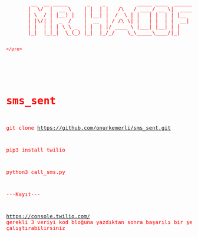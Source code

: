 

                          
<html>
<head>
    
</head>
<body>
   <pre style="color: red;">
        __  __ _____      _    _          _____ ____  ______ _____ _____ 
       |  \/  |  __ \    | |  | |   /\   / ____/ __ \|  ____|_   _/ ____|
       | \  / | |__) |   | |__| |  /  \ | |   | |  | | |__    | || |     
       | |\/| |  _  /    |  __  | / /\ \| |   | |  | |  __|   | || |     
       | |  | | | \ \ _  | |  | |/ ____ \ |___| |__| | |     _| || |____ 
       |_|  |_|_|  \_(_) |_|  |_/_/    \_\_____\____/|_|    |_____\_____|
                                                                          
                                                                          
    </pre>
</body>
</html>
                                        



# sms_sent

git clone https://github.com/onurkemerli/sms_sent.git

pip3 install twilio

python3 call_sms.py

---Kayıt---

https://console.twilio.com/
gerekli 3 veriyi kod bloğuna yazdıktan sonra başarılı bir şekilde çalıştırabilirsiniz
